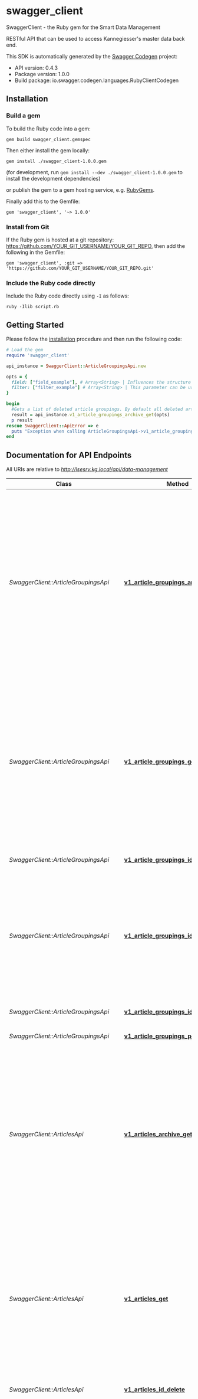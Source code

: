 # swagger_client

SwaggerClient - the Ruby gem for the Smart Data Management

RESTful API that can be used to access Kannegiesser's master data back end.

This SDK is automatically generated by the [Swagger Codegen](https://github.com/swagger-api/swagger-codegen) project:

- API version: 0.4.3
- Package version: 1.0.0
- Build package: io.swagger.codegen.languages.RubyClientCodegen

## Installation

### Build a gem

To build the Ruby code into a gem:

```shell
gem build swagger_client.gemspec
```

Then either install the gem locally:

```shell
gem install ./swagger_client-1.0.0.gem
```
(for development, run `gem install --dev ./swagger_client-1.0.0.gem` to install the development dependencies)

or publish the gem to a gem hosting service, e.g. [RubyGems](https://rubygems.org/).

Finally add this to the Gemfile:

    gem 'swagger_client', '~> 1.0.0'

### Install from Git

If the Ruby gem is hosted at a git repository: https://github.com/YOUR_GIT_USERNAME/YOUR_GIT_REPO, then add the following in the Gemfile:

    gem 'swagger_client', :git => 'https://github.com/YOUR_GIT_USERNAME/YOUR_GIT_REPO.git'

### Include the Ruby code directly

Include the Ruby code directly using `-I` as follows:

```shell
ruby -Ilib script.rb
```

## Getting Started

Please follow the [installation](#installation) procedure and then run the following code:
```ruby
# Load the gem
require 'swagger_client'

api_instance = SwaggerClient::ArticleGroupingsApi.new

opts = { 
  field: ["field_example"], # Array<String> | Influences the structure of the response's schema. Each item of the list must be the name of a field. Fields that are not mentioned will not be returned. The order of the items will be respected. If this parameter is not set the response will contain all field as described in the response's schema.    It is strictly recommended to use this parameter in every request as it will reduce data traffic and can reduce the response time significantly.
  filter: ["filter_example"] # Array<String> | This parameter can be used to filter the response. Each item of the list is a filter and must match the following pattern: `FIELD OPERATOR VALUE`. Where `FIELD` is the name of the field, `OPERATOR` is on of the filter methods listed below and `VALUE` is the given value that will be compared with the value of the respective field using the selected filter method.  ### Available filter methods  Method | Function  - | -   = | all values that match exactly the given value  <> | all values that don't match the given value  > | all values that are greater than the given value  < | all values that are smaller than the given value  in | all values that are in the given value (where the given value must be a comma separated list)   It is strictly recommended to use this parameter in every request as it will reduce data traffic and can reduce the response time significantly.
}

begin
  #Gets a list of deleted article groupings. By default all deleted article groupings will be returned. Use the filter parameter to restrict the result. The field parameter can be used to influence the structure of the response's schema.
  result = api_instance.v1_article_groupings_archive_get(opts)
  p result
rescue SwaggerClient::ApiError => e
  puts "Exception when calling ArticleGroupingsApi->v1_article_groupings_archive_get: #{e}"
end

```

## Documentation for API Endpoints

All URIs are relative to *http://lsesrv.kg.local/api/data-management*

Class | Method | HTTP request | Description
------------ | ------------- | ------------- | -------------
*SwaggerClient::ArticleGroupingsApi* | [**v1_article_groupings_archive_get**](docs/ArticleGroupingsApi.md#v1_article_groupings_archive_get) | **GET** /v1/article-groupings/archive | Gets a list of deleted article groupings. By default all deleted article groupings will be returned. Use the filter parameter to restrict the result. The field parameter can be used to influence the structure of the response's schema.
*SwaggerClient::ArticleGroupingsApi* | [**v1_article_groupings_get**](docs/ArticleGroupingsApi.md#v1_article_groupings_get) | **GET** /v1/article-groupings | Gets a list of article groupings. By default all article groupings will be returned. Use the filter parameter to restrict the result. The field parameter can be used to influence the structure of the response's schema.
*SwaggerClient::ArticleGroupingsApi* | [**v1_article_groupings_id_delete**](docs/ArticleGroupingsApi.md#v1_article_groupings_id_delete) | **DELETE** /v1/article-groupings/{id} | Deletes a grouping given by ID.
*SwaggerClient::ArticleGroupingsApi* | [**v1_article_groupings_id_get**](docs/ArticleGroupingsApi.md#v1_article_groupings_id_get) | **GET** /v1/article-groupings/{id} | Gets the article group with the ID specified in respective parameter. The field parameter can be used to influence the structure of the response's schema.
*SwaggerClient::ArticleGroupingsApi* | [**v1_article_groupings_id_put**](docs/ArticleGroupingsApi.md#v1_article_groupings_id_put) | **PUT** /v1/article-groupings/{id} | Updates a grouping given by ID.
*SwaggerClient::ArticleGroupingsApi* | [**v1_article_groupings_post**](docs/ArticleGroupingsApi.md#v1_article_groupings_post) | **POST** /v1/article-groupings | Adds a new article grouping.
*SwaggerClient::ArticlesApi* | [**v1_articles_archive_get**](docs/ArticlesApi.md#v1_articles_archive_get) | **GET** /v1/articles/archive | Gets a list of deleted articles. By default all deleted articles will be returned. Use the filter parameter to restrict the result. The field parameter can be used to influence the structure of the response's schema.
*SwaggerClient::ArticlesApi* | [**v1_articles_get**](docs/ArticlesApi.md#v1_articles_get) | **GET** /v1/articles | Gets a list of articles. By default all articles will be returned. Use the filter parameter to restrict the result. The field parameter can be used to influence the structure of the response's schema.
*SwaggerClient::ArticlesApi* | [**v1_articles_id_delete**](docs/ArticlesApi.md#v1_articles_id_delete) | **DELETE** /v1/articles/{id} | Deletes an article given by ID.
*SwaggerClient::ArticlesApi* | [**v1_articles_id_get**](docs/ArticlesApi.md#v1_articles_id_get) | **GET** /v1/articles/{id} | Gets the article with the ID specified in respective parameter. The field parameter can be used to influence the structure of the response's schema.
*SwaggerClient::ArticlesApi* | [**v1_articles_id_patch**](docs/ArticlesApi.md#v1_articles_id_patch) | **PATCH** /v1/articles/{id} | Updates an article by ID.
*SwaggerClient::ArticlesApi* | [**v1_articles_id_put**](docs/ArticlesApi.md#v1_articles_id_put) | **PUT** /v1/articles/{id} | Updates an article by ID.
*SwaggerClient::ArticlesApi* | [**v1_articles_post**](docs/ArticlesApi.md#v1_articles_post) | **POST** /v1/articles | Adds a new article.
*SwaggerClient::CategoriesApi* | [**v1_categories_archive_get**](docs/CategoriesApi.md#v1_categories_archive_get) | **GET** /v1/categories/archive | Gets a list of deleted categories. By default all deleted categories will be returned. Use the filter parameter to restrict the result. The field parameter can be used to influence the structure of the response's schema.
*SwaggerClient::CategoriesApi* | [**v1_categories_get**](docs/CategoriesApi.md#v1_categories_get) | **GET** /v1/categories | Gets a list of categories. By default all categories will be returned. Use the filter parameter to restrict the result. The field parameter can be used to influence the structure of the response's schema.
*SwaggerClient::CategoriesApi* | [**v1_categories_id_delete**](docs/CategoriesApi.md#v1_categories_id_delete) | **DELETE** /v1/categories/{id} | Deletes the category given by ID.
*SwaggerClient::CategoriesApi* | [**v1_categories_id_get**](docs/CategoriesApi.md#v1_categories_id_get) | **GET** /v1/categories/{id} | Gets the category with the ID specified in respective parameter. The field parameter can be used to influence the structure of the response's schema.
*SwaggerClient::CategoriesApi* | [**v1_categories_id_patch**](docs/CategoriesApi.md#v1_categories_id_patch) | **PATCH** /v1/categories/{id} | Updates an category by ID.
*SwaggerClient::CategoriesApi* | [**v1_categories_id_put**](docs/CategoriesApi.md#v1_categories_id_put) | **PUT** /v1/categories/{id} | Updates a category given by ID.
*SwaggerClient::CategoriesApi* | [**v1_categories_post**](docs/CategoriesApi.md#v1_categories_post) | **POST** /v1/categories | Adds a new category.
*SwaggerClient::CategoryGroupingsApi* | [**v1_category_groupings_archive_get**](docs/CategoryGroupingsApi.md#v1_category_groupings_archive_get) | **GET** /v1/category-groupings/archive | Gets a list of deleted category groupings. By default all deleted category groupings will be returned. Use the filter parameter to restrict the result. The field parameter can be used to influence the structure of the response's schema.
*SwaggerClient::CategoryGroupingsApi* | [**v1_category_groupings_get**](docs/CategoryGroupingsApi.md#v1_category_groupings_get) | **GET** /v1/category-groupings | Gets a list of category groupings. By default all category groupings will be returned. Use the filter parameter to restrict the result. The field parameter can be used to influence the structure of the response's schema.
*SwaggerClient::CategoryGroupingsApi* | [**v1_category_groupings_id_delete**](docs/CategoryGroupingsApi.md#v1_category_groupings_id_delete) | **DELETE** /v1/category-groupings/{id} | Deletes the grouping given by ID.
*SwaggerClient::CategoryGroupingsApi* | [**v1_category_groupings_id_get**](docs/CategoryGroupingsApi.md#v1_category_groupings_id_get) | **GET** /v1/category-groupings/{id} | Gets the category grouping with the ID specified in respective parameter. The field parameter can be used to influence the structure of the response's schema.
*SwaggerClient::CategoryGroupingsApi* | [**v1_category_groupings_id_put**](docs/CategoryGroupingsApi.md#v1_category_groupings_id_put) | **PUT** /v1/category-groupings/{id} | Updates a grouping given by ID.
*SwaggerClient::CategoryGroupingsApi* | [**v1_category_groupings_post**](docs/CategoryGroupingsApi.md#v1_category_groupings_post) | **POST** /v1/category-groupings | Adds a new category groupings.
*SwaggerClient::CustomerGroupingsApi* | [**v1_customer_groupings_archive_get**](docs/CustomerGroupingsApi.md#v1_customer_groupings_archive_get) | **GET** /v1/customer-groupings/archive | Gets a list of deleted customer groupings. By default all deleted customer groupings will be returned. Use the filter parameter to restrict the result. The field parameter can be used to influence the structure of the response's schema.
*SwaggerClient::CustomerGroupingsApi* | [**v1_customer_groupings_get**](docs/CustomerGroupingsApi.md#v1_customer_groupings_get) | **GET** /v1/customer-groupings | Gets a list of customer groupings. By default all customer groupings will be returned. Use the filter parameter to restrict the result. The field parameter can be used to influence the structure of the response's schema.
*SwaggerClient::CustomerGroupingsApi* | [**v1_customer_groupings_id_delete**](docs/CustomerGroupingsApi.md#v1_customer_groupings_id_delete) | **DELETE** /v1/customer-groupings/{id} | Deletes the grouping given by ID.
*SwaggerClient::CustomerGroupingsApi* | [**v1_customer_groupings_id_get**](docs/CustomerGroupingsApi.md#v1_customer_groupings_id_get) | **GET** /v1/customer-groupings/{id} | Gets the customer group with the ID specified in respective parameter. The field parameter can be used to influence the structure of the response's schema.
*SwaggerClient::CustomerGroupingsApi* | [**v1_customer_groupings_id_put**](docs/CustomerGroupingsApi.md#v1_customer_groupings_id_put) | **PUT** /v1/customer-groupings/{id} | Updates a grouping given by ID.
*SwaggerClient::CustomerGroupingsApi* | [**v1_customer_groupings_post**](docs/CustomerGroupingsApi.md#v1_customer_groupings_post) | **POST** /v1/customer-groupings | Adds a new customer grouping.
*SwaggerClient::CustomersApi* | [**v1_customers_archive_get**](docs/CustomersApi.md#v1_customers_archive_get) | **GET** /v1/customers/archive | Gets a list of deleted customers. By default all deleted customers will be returned. Use the filter parameter to restrict the result. The field parameter can be used to influence the structure of the response's schema.
*SwaggerClient::CustomersApi* | [**v1_customers_get**](docs/CustomersApi.md#v1_customers_get) | **GET** /v1/customers | Gets a list of customers. By default all customers will be returned. Use the filter parameter to restrict the result. The field parameter can be used to influence the structure of the response's schema.
*SwaggerClient::CustomersApi* | [**v1_customers_id_delete**](docs/CustomersApi.md#v1_customers_id_delete) | **DELETE** /v1/customers/{id} | Deletes the customer given by ID.
*SwaggerClient::CustomersApi* | [**v1_customers_id_get**](docs/CustomersApi.md#v1_customers_id_get) | **GET** /v1/customers/{id} | Gets the customer with the ID specified in respective parameter. The field parameter can be used to influence the structure of the response's schema.
*SwaggerClient::CustomersApi* | [**v1_customers_id_patch**](docs/CustomersApi.md#v1_customers_id_patch) | **PATCH** /v1/customers/{id} | Updates an customer by ID.
*SwaggerClient::CustomersApi* | [**v1_customers_id_put**](docs/CustomersApi.md#v1_customers_id_put) | **PUT** /v1/customers/{id} | Updates a customer given by ID.
*SwaggerClient::CustomersApi* | [**v1_customers_post**](docs/CustomersApi.md#v1_customers_post) | **POST** /v1/customers | Adds a new customer.
*SwaggerClient::EmployeeGroupingsApi* | [**v1_employee_groupings_archive_get**](docs/EmployeeGroupingsApi.md#v1_employee_groupings_archive_get) | **GET** /v1/employee-groupings/archive | Gets a list of deleted employee groupings. By default all deleted employee groupings will be returned. Use the filter parameter to restrict the result. The field parameter can be used to influence the structure of the response's schema.
*SwaggerClient::EmployeeGroupingsApi* | [**v1_employee_groupings_get**](docs/EmployeeGroupingsApi.md#v1_employee_groupings_get) | **GET** /v1/employee-groupings | Gets a list of employee groupings. By default all employee groupings will be returned. Use the filter parameter to restrict the result. The field parameter can be used to influence the structure of the response's schema.
*SwaggerClient::EmployeeGroupingsApi* | [**v1_employee_groupings_id_delete**](docs/EmployeeGroupingsApi.md#v1_employee_groupings_id_delete) | **DELETE** /v1/employee-groupings/{id} | Deletes the grouping given by ID.
*SwaggerClient::EmployeeGroupingsApi* | [**v1_employee_groupings_id_get**](docs/EmployeeGroupingsApi.md#v1_employee_groupings_id_get) | **GET** /v1/employee-groupings/{id} | Gets the employee group with the ID specified in respective parameter. The field parameter can be used to influence the structure of the response's schema.
*SwaggerClient::EmployeeGroupingsApi* | [**v1_employee_groupings_id_put**](docs/EmployeeGroupingsApi.md#v1_employee_groupings_id_put) | **PUT** /v1/employee-groupings/{id} | Updates a grouping given by ID.
*SwaggerClient::EmployeeGroupingsApi* | [**v1_employee_groupings_post**](docs/EmployeeGroupingsApi.md#v1_employee_groupings_post) | **POST** /v1/employee-groupings | Adds a new employee grouping.
*SwaggerClient::EmployeesApi* | [**v1_employees_archive_get**](docs/EmployeesApi.md#v1_employees_archive_get) | **GET** /v1/employees/archive | Gets a list of deleted employees. By default all deleted employees will be returned. Use the filter parameter to restrict the result. The field parameter can be used to influence the structure of the response's schema.
*SwaggerClient::EmployeesApi* | [**v1_employees_get**](docs/EmployeesApi.md#v1_employees_get) | **GET** /v1/employees | Gets a list of employees. By default all employees will be returned. Use the filter parameter to restrict the result. The field parameter can be used to influence the structure of the response's schema.
*SwaggerClient::EmployeesApi* | [**v1_employees_id_delete**](docs/EmployeesApi.md#v1_employees_id_delete) | **DELETE** /v1/employees/{id} | Deletes the employee given by ID.
*SwaggerClient::EmployeesApi* | [**v1_employees_id_get**](docs/EmployeesApi.md#v1_employees_id_get) | **GET** /v1/employees/{id} | Gets the employee with the ID specified in respective parameter. The field parameter can be used to influence the structure of the response's schema.
*SwaggerClient::EmployeesApi* | [**v1_employees_id_patch**](docs/EmployeesApi.md#v1_employees_id_patch) | **PATCH** /v1/employees/{id} | Updates an employee by ID.
*SwaggerClient::EmployeesApi* | [**v1_employees_id_put**](docs/EmployeesApi.md#v1_employees_id_put) | **PUT** /v1/employees/{id} | Updates an employee given by ID.
*SwaggerClient::EmployeesApi* | [**v1_employees_post**](docs/EmployeesApi.md#v1_employees_post) | **POST** /v1/employees | Adds a new employee.


## Documentation for Models

 - [SwaggerClient::Article](docs/Article.md)
 - [SwaggerClient::ArticleGrouping](docs/ArticleGrouping.md)
 - [SwaggerClient::AutoIdModelBase](docs/AutoIdModelBase.md)
 - [SwaggerClient::Category](docs/Category.md)
 - [SwaggerClient::CategoryGrouping](docs/CategoryGrouping.md)
 - [SwaggerClient::ColorModelBase](docs/ColorModelBase.md)
 - [SwaggerClient::CommonModelBase](docs/CommonModelBase.md)
 - [SwaggerClient::Customer](docs/Customer.md)
 - [SwaggerClient::CustomerGrouping](docs/CustomerGrouping.md)
 - [SwaggerClient::Employee](docs/Employee.md)
 - [SwaggerClient::EmployeeGrouping](docs/EmployeeGrouping.md)
 - [SwaggerClient::GroupingModelBase](docs/GroupingModelBase.md)
 - [SwaggerClient::GroupingsModelBase](docs/GroupingsModelBase.md)
 - [SwaggerClient::IdModelBase](docs/IdModelBase.md)
 - [SwaggerClient::KeyValueModelBase](docs/KeyValueModelBase.md)
 - [SwaggerClient::KeyValues](docs/KeyValues.md)
 - [SwaggerClient::NameModelBase](docs/NameModelBase.md)
 - [SwaggerClient::PatchOperation](docs/PatchOperation.md)
 - [SwaggerClient::ShortNameModelBase](docs/ShortNameModelBase.md)


## Documentation for Authorization

 All endpoints do not require authorization.

